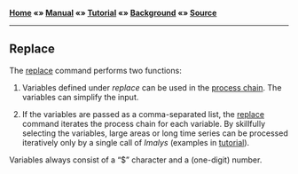 **[Home](../README.md) «» [Manual](../manual/README.md) «» [Tutorial](../tutorial/README.md) «» [Background](../background/README.md) «» [Source](../source)**

------

## Replace

The [replace](../manual/12_Replace.md) command performs two functions:

1. Variables defined under *replace* can be used in the [process chain](../manual/0_Execute.md). The variables can simplify the input.

2. If the variables are passed as a comma-separated list, the [replace](../manual/12_Replace.md) command iterates the process chain for each variable. By skillfully selecting the variables, large areas or long time series can be processed iteratively only by a single call of *Imalys* (examples in [tutorial](../tutorial/7_Variables.md)).

Variables always consist of a “$” character and a (one-digit) number. 